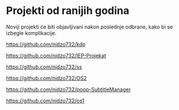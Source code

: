 # Projekti od ranijih godina

Noviji projekti će biti objavljivani nakon poslednje odbrane,
kako bi se izbegle komplikacije.

https://github.com/nidzo732/kdp

https://github.com/nidzo732/IEP-Projekat

https://github.com/nidzo732/ss

https://github.com/nidzo732/OS2

https://github.com/nidzo732/poop-SubtitleManager

https://github.com/nidzo732/os1
